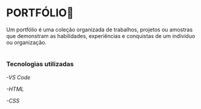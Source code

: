 <h1>PORTFÓLIO📑</h1>

Um portfólio é uma coleção organizada de trabalhos, projetos ou amostras que demonstram as habilidades, experiências e conquistas de um indivíduo ou organização.
# 

<h3>Tecnologias utilizadas</h3>

_-VS Code_

_-HTML_

_-CSS_

#
